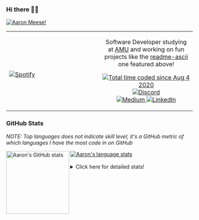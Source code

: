 ### Hi there 👋🏻
[![Aaron Meese!](https://user-images.githubusercontent.com/17814535/88975338-a2aabf00-d27f-11ea-963f-8a19608716b4.png)](https://github.com/ajmeese7/readme-ascii "README ASCII")

<!-- Modified from project here: https://github.com/novatorem/novatorem -->
<table width="100%"> 
  <tr>
  <td width="50%">
      
&nbsp; <br> [![Spotify](https://ajmeese7.vercel.app/api/spotify)](https://open.spotify.com/user/ajmeese)

  </td>
  <td width="50%">
    <p align="center">
    Software Developer studying at <a href="https://www.amu.apus.edu/">AMU</a> and working on fun 
    projects like the <a href="https://github.com/ajmeese7/readme-ascii">readme-ascii</a> one featured above!
    </p>
    <p align="center">
      <a href="https://wakatime.com/@f726891d-3b02-46cd-9b60-e8c59f9e2b14">
        <img src="https://wakatime.com/badge/user/f726891d-3b02-46cd-9b60-e8c59f9e2b14.svg" alt="Total time coded since Aug 4 2020" />
      </a>
      <a href="http://link.aaronmeese.com/discord">
        <img src="https://img.shields.io/badge/discord-ajmeese7%234835-369?style=flat-square&logo=discord&logoColor=white&color=purple" alt="Discord" title="Discord">
      </a>
      <br />
      <a href="https://link.aaronmeese.com/medium">
        <img src="https://img.shields.io/badge/medium-ajmeese7-1DB954?style=flat-square&logo=medium&logoColor=white" alt="Medium" title="Medium">
      </a>
      <a href="https://link.aaronmeese.com/linkedin">
        <img src="https://img.shields.io/badge/linkedIn-aaronmeese-1DB954?style=flat-square&logo=linkedin&logoColor=white&color=blue" alt="LinkedIn" title="LinkedIn">
      </a>
    </p>
  </td>

</table>

[//]: <> (The `&nbsp;` is to have Aphelion take up more space)

### GitHub Stats ###
*NOTE: Top languages does not indicate skill level, it's a GitHub metric of which languages I have the most code in on GitHub*

<a href="https://profile-summary-for-github.com/user/ajmeese7">
  <img align="left" height="170px" src="https://github-readme-stats.vercel.app/api?username=ajmeese7&show_icons=true&line_height=27&count_private=true&include_all_commits=true" alt="Aaron's GitHub stats"/>
  <img src="https://github-readme-stats.vercel.app/api/top-langs/?username=ajmeese7&hide_langs_below=5&layout=compact" alt="Aaron's language stats"/>
</a>

<br />
<br />
<details>
<summary>Click here for detailed stats!</summary>

### :zap: Recent Activity
<!--START_SECTION:activity-->
1. ❗️ Opened issue [#5](https://github.com/rogeriopvl/8bit/issues/5) in [rogeriopvl/8bit](https://github.com/rogeriopvl/8bit)
2. 🗣 Commented on [#59](https://github.com/ajmeese7/spambot/issues/59) in [ajmeese7/spambot](https://github.com/ajmeese7/spambot)
3. 🗣 Commented on [#247](https://github.com/plaid/quickstart/issues/247) in [plaid/quickstart](https://github.com/plaid/quickstart)
4. ❌ Closed PR [#2](https://github.com/bonfire-networks/bonfire_data_access_control/pull/2) in [bonfire-networks/bonfire_data_access_control](https://github.com/bonfire-networks/bonfire_data_access_control)
5. 🗣 Commented on [#2](https://github.com/bonfire-networks/bonfire_data_access_control/issues/2) in [bonfire-networks/bonfire_data_access_control](https://github.com/bonfire-networks/bonfire_data_access_control)
<!--END_SECTION:activity-->

### 🧐 Waka Stats
<!--START_SECTION:waka-->
![Code Time](http://img.shields.io/badge/Code%20Time-611%20hrs%2013%20mins-blue)

**🐱 My GitHub Data** 

> 🏆 36 Contributions in the Year 2022
 > 
> 📦 292.2 kB Used in GitHub's Storage 
 > 
> 🚫 Not Opted to Hire
 > 
> 📜 78 Public Repositories 
 > 
> 🔑 20 Private Repositories  
 > 
**I'm an Early 🐤** 

```text
🌞 Morning    254 commits    ███████░░░░░░░░░░░░░░░░░░   28.77% 
🌆 Daytime    331 commits    █████████░░░░░░░░░░░░░░░░   37.49% 
🌃 Evening    281 commits    ████████░░░░░░░░░░░░░░░░░   31.82% 
🌙 Night      17 commits     ░░░░░░░░░░░░░░░░░░░░░░░░░   1.93%

```
📅 **I'm Most Productive on Sunday** 

```text
Monday       94 commits     ██░░░░░░░░░░░░░░░░░░░░░░░   10.65% 
Tuesday      135 commits    ███░░░░░░░░░░░░░░░░░░░░░░   15.29% 
Wednesday    110 commits    ███░░░░░░░░░░░░░░░░░░░░░░   12.46% 
Thursday     115 commits    ███░░░░░░░░░░░░░░░░░░░░░░   13.02% 
Friday       113 commits    ███░░░░░░░░░░░░░░░░░░░░░░   12.8% 
Saturday     155 commits    ████░░░░░░░░░░░░░░░░░░░░░   17.55% 
Sunday       161 commits    ████░░░░░░░░░░░░░░░░░░░░░   18.23%

```


📊 **This Week I Spent My Time On** 

```text
⌚︎ Time Zone: America/New_York

💬 Programming Languages: 
JavaScript               11 hrs 39 mins      █████████████████░░░░░░░░   70.47% 
Markdown                 2 hrs 1 min         ███░░░░░░░░░░░░░░░░░░░░░░   12.24% 
PHP                      1 hr 43 mins        ██░░░░░░░░░░░░░░░░░░░░░░░   10.42% 
CSS                      51 mins             █░░░░░░░░░░░░░░░░░░░░░░░░   5.15% 
HTML                     9 mins              ░░░░░░░░░░░░░░░░░░░░░░░░░   0.91%

🐱‍💻 Projects: 
karameese.com            14 hrs 33 mins      ██████████████████████░░░   88.01% 
vault                    1 hr 58 mins        ███░░░░░░░░░░░░░░░░░░░░░░   11.99%

```

**I Mostly Code in JavaScript** 

```text
JavaScript               31 repos            █████████████░░░░░░░░░░░░   51.67% 
HTML                     8 repos             ███░░░░░░░░░░░░░░░░░░░░░░   13.33% 
Java                     4 repos             █░░░░░░░░░░░░░░░░░░░░░░░░   6.67% 
CSS                      3 repos             █░░░░░░░░░░░░░░░░░░░░░░░░   5.0% 
Python                   3 repos             █░░░░░░░░░░░░░░░░░░░░░░░░   5.0%

```



 Last Updated on 08/01/2022
<!--END_SECTION:waka-->
</details>
